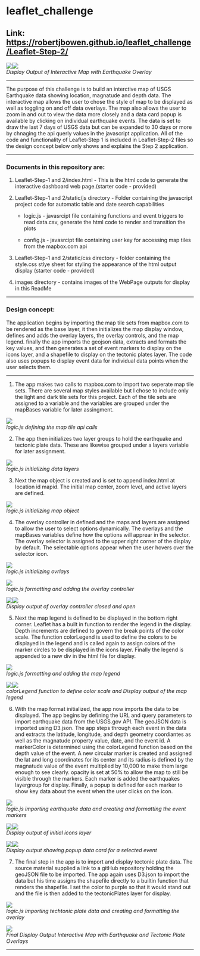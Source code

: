 # leaflet_challenge


## Link: https://robertjbowen.github.io/leaflet_challenge/Leaflet-Step-2/

<p>
    <img src="https://github.com/robertjbowen/leaflet_challenge/blob/main/images/Picture12.png"/><img src="https://github.com/robertjbowen/leaflet_challenge/blob/main/images/Picture15.png"/>
    <br>
    <em>Display Output of Interactive Map with Earthquake Overlay</em>
</p> 

***

The purpose of this challenge is to build an interctive map of USGS Earthquake data showing location, magnatude and depth data. The interactive map allows the user to chose the style of map to be displayed as well as toggling on and off data overlays. The map also allows the user to zoom in and out to view the data more closely and a data card popup is available by clicking on individual earthquake events. The data is set to draw the last 7 days of USGS data but can be expanded to 30 days or more by chnaging the api querly values in the javascript application. All of the code and functionality of Leaflet-Step 1 is included in Leaflet-Step-2 files so the design concept below only shows and explains the Step 2 application.

***

### Documents in this repository are:

1. Leaflet-Step-1 and 2/index.html - This is the html code to generate the interactive dashboard web page.(starter code - provided)


2. Leaflet-Step-1 and 2/static/js directory - Folder containing the javascript project code for automatic table and date search capabilities
	
	* logic.js - javasrcipt file containing functions and event triggers to read data.csv, generate the html code to render and transition the plots 

	* config.js - javasrcipt file containing user key for accessing map tiles from the mapbox.com api


3. Leaflet-Step-1 and 2/static/css directory - folder containing the style.css stlye sheet for styling the appearance of the html output display (starter code - provided)


4. images directory - contains images of the WebPage outputs for display in this ReadMe

***

### Design concept:

The application begins by importing the map tile sets from mapbox.com to be rendered as the base layer, it then initializes the map display window, defines and adds the overlay layers, the overlay controls, and the map legend. finally the app imports the geojson data, extracts and formats the key values, and then generates a set of event markers to display on the icons layer, and a shapefile to display on the tectonic plates layer. The code also uses popups to display event data for individual data points when the user selects them.

***

1. The app makes two calls to mapbox.com to import two seperate map tile sets. There are several map styles available but I chose to include only the light and dark tile sets for this project. Each of the tile sets are assigned to a variable and the variables are grouped under the mapBases variable for later assingment.

<p>
    <img src="https://github.com/robertjbowen/leaflet_challenge/blob/main/images/Picture1.png"/>
    <br>
    <em>logic.js defining the map tile api calls</em>
</p>

2. The app then initializes two layer groups to hold the earthquake and tectonic plate data. These are likewise grouped under a layers variable for later assignment.

<p>
    <img src="https://github.com/robertjbowen/leaflet_challenge/blob/main/images/Picture2.png"/>
    <br>
    <em>logic.js initializing data layers</em>
</p>

3. Next the map object is created and is set to append index.html at location id mapid. The initial map center, zoom level, and active layers are defined.

<p>
    <img src="https://github.com/robertjbowen/leaflet_challenge/blob/main/images/Picture3.png"/>
    <br>
    <em>logic.js initializing map object</em>
</p> 

4. The overlay controller in defined and the maps and layers are assigned to allow the user to select options dynamically. The overlays and the mapBases variables define how the options will apprear in the selector. The overlay selector is assigned to the upper right corner of the display by default. The selectable options appear when the user hovers over the selector icon.

<p>
    <img src="https://github.com/robertjbowen/leaflet_challenge/blob/main/images/Picture4.png"/>
    <br>
    <em>logic.js initializing ovrlays</em>
</p> 

<p>
    <img src="https://github.com/robertjbowen/leaflet_challenge/blob/main/images/Picture5.png"/>
    <br>
    <em>logic.js formatting and adding the overlay controller</em>
</p>  

<p>
    <img src="https://github.com/robertjbowen/leaflet_challenge/blob/main/images/Picture13.png"/><img src="https://github.com/robertjbowen/leaflet_challenge/blob/main/images/Picture15.png"/>
    <br>
    <em>Display output of overlay controller closed and open</em>
</p> 

5. Next the map legend is defined to be displayed in the bottom right corner. Leaflet has a built in function to render the legend in the display. Depth increments are defined to govern the break points of the color scale. The function colorLegend is used to define the colors to be displayed in the legend and is called again to assign colors of the marker circles to be displayed in the icons layer. Finally the legend is appended to a new div in the html file for display.

<p>
    <img src="https://github.com/robertjbowen/leaflet_challenge/blob/main/images/Picture6.png"/>
    <br>
    <em>logic.js formatting and adding the map legend</em>
</p>  

<p>
    <img src="https://github.com/robertjbowen/leaflet_challenge/blob/main/images/Picture7.png"/><img src="https://github.com/robertjbowen/leaflet_challenge/blob/main/images/Picture14.png"/>
    <br>
    <em>colorLegend function to define color scale and Display output of the map legend</em>
</p> 

6. With the map format initialized, the app now imports the data to be displayed. The app begins by defining the URL and query parameters to import earthquake data from the USGS.gov API. The geoJSON data is imported using D3.json. The app steps through each event in the data and extracts the latitude, longitude, and depth geometry coordiantes as well as the magnatude property value, date, and the event id. A markerColor is determined using the colorLegend function based on the depth value of the event. A new circular marker is created and assigned the lat and long coordinates for its center and its radius is defined by the magnatude value of the event multiplied by 10,000 to make them large enough to see clearly. opacity is set at 50% to allow the map to still be visible through the markers. Each marker is added the earthquakes layergroup for display. Finally, a popup is defined for each marker to show key data about the event when the user clicks on the icon.

<p>
    <img src="https://github.com/robertjbowen/leaflet_challenge/blob/main/images/Picture8.png"/>
    <br>
    <em>logic.js importing earthquake data and creating and formatting the event markers</em>
</p>  

<p>
    <img src="https://github.com/robertjbowen/leaflet_challenge/blob/main/images/Picture11.png"/><img src="https://github.com/robertjbowen/leaflet_challenge/blob/main/images/Picture15.png"/>
    <br>
    <em>Display output of initial icons layer</em>
</p> 

<p>
    <img src="https://github.com/robertjbowen/leaflet_challenge/blob/main/images/Picture16.png"/><img src="https://github.com/robertjbowen/leaflet_challenge/blob/main/images/Picture15.png"/>
    <br>
    <em>Display output showing popup data card for a selected event</em>
</p> 

7. The final step in the app is to import and display tectonic plate data. The source material supplied a link to a gitHub repository holding the geoJSON file to be imported. The app again uses D3.json to import the data but his time assigns the shapefile directly to a builtin function that renders the shapefile. I set the color to purple so that it would stand out and the file is then added to the tectonicPlates layer for display.

<p>
    <img src="https://github.com/robertjbowen/leaflet_challenge/blob/main/images/Picture9.png"/>
    <br>
    <em>logic.js importing techtonic plate data and creating and formatting the overlay</em>
</p> 

<p>
    <img src="https://github.com/robertjbowen/leaflet_challenge/blob/main/images/Picture10.png"/>
    <br>
    <em>Final Display Output Interactive Map with Earthquake and Tectonic Plate Overlays</em>
</p>

***
